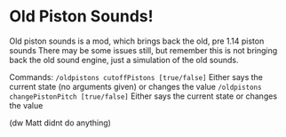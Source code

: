# Old Piston Sounds!
Old piston sounds is a mod, which brings back the old, pre 1.14 piston sounds
There may be some issues still, but remember this is not bringing back the old sound engine, just a simulation of the old sounds.

Commands:
`/oldpistons cutoffPistons [true/false]` Either says the current state (no arguments given) or changes the value
`/oldpistons changePistonPitch [true/false]` Either says the current state or changes the value

(dw Matt didnt do anything)
